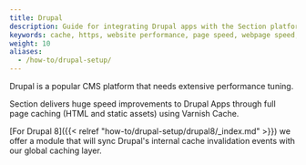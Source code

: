 ```yaml
---
title: Drupal
description: Guide for integrating Drupal apps with the Section platform.
keywords: cache, https, website performance, page speed, webpage speed, website security, content delivery network, CDN, Drupal
weight: 10
aliases:
  - /how-to/drupal-setup/
---
```


Drupal is a popular CMS platform that needs extensive performance tuning.

Section delivers huge speed improvements to Drupal Apps through full page caching (HTML and static assets) using Varnish Cache.

[For Drupal 8]({{< relref "how-to/drupal-setup/drupal8/_index.md" >}}) we offer a module that will sync Drupal's internal cache invalidation events with our global caching layer.
